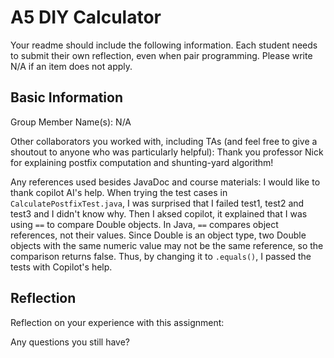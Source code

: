 # A5 DIY Calculator

Your readme should include the following information. Each student needs to submit their own reflection, even when pair programming.  Please write N/A if an item does not apply.

## Basic Information

Group Member Name(s): 
N/A

Other collaborators you worked with, including TAs (and feel free to give a shoutout to anyone who was particularly helpful): 
Thank you professor Nick for explaining postfix computation and shunting-yard algorithm!

Any references used besides JavaDoc and course materials:
I would like to thank copilot AI's help.
When trying the test cases in `CalculatePostfixTest.java`, I was surprised that I failed test1, test2 and test3 and I didn't know why. Then I aksed copilot, it explained that I was using `==` to compare Double objects. In Java, `==` compares object references, not their values. Since Double is an object type, two Double objects with the same numeric value may not be the same reference, so the comparison returns false. Thus, by changing it to `.equals()`, I passed the tests with Copilot's help.

## Reflection

Reflection on your experience with this assignment:

Any questions you still have?
